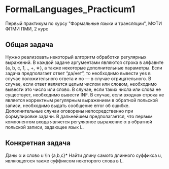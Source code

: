 # FormalLanguages_Practicum1
Первый практикум по курсу "Формальные языки и трансляции", МФТИ ФПМИ ПМИ, 2 курс

## Общая задача

Нужно реализовать некоторый алгоритм обработки регулярных выражений. В каждой задаче аргументами являются 
строка в алфавите {a, b, c, 1, ., +, ∗}, а также некоторые дополнительные параметры.
Если задача предполагает ответ “да/нет”, то необходимо вывести yes в случае положительного ответа
и no — в случае отрицательного. В случае, если ответ является
целым числом или словом, необходимо вывести это число или слово. В случае, если
таких числа или слова не существует, необходимо вывести INF. В случае, если входная строка не является
корректным регулярным выражением в обратной польской
записи, необходимо выдать сообщение error об ошибке. Дополнительные случаи
оговорены непосредственно при формулировке задачи.
В дальнейшем предполагается, что первым компонентом входа является регулярное
выражение α в обратной польской записи, задающее язык L.

## Конкретная задача
Даны α и слово u \in {a,b,c}*
Найти длину самого длинного суффикса u,
являющегося также суффиксом некоторого слова в L.
